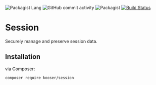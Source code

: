 ![Packagist Lang](https://img.shields.io/badge/PHP-%3E%3D7.2-blue.svg)
![GitHub commit activity](https://img.shields.io/github/commit-activity/y/Kooser/Session.svg)
![Packagist](https://img.shields.io/packagist/l/Kooser/Session.svg)
[![Build Status](https://travis-ci.org/Kooser6/Session.svg?branch=master)](https://travis-ci.org/Kooser6/Session)
# Session
Securely manage and preserve session data.
## Installation
via Composer:
```sh
composer require kooser/session
```
